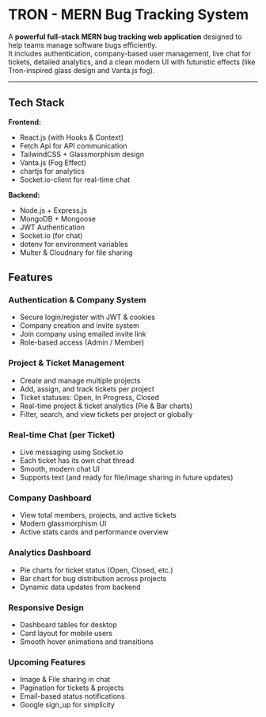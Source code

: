 
#  TRON - MERN Bug Tracking System

A **powerful full-stack MERN bug tracking web application** designed to help teams manage software bugs efficiently.  
It includes authentication, company-based user management, live chat for tickets, detailed analytics, and a clean modern UI with futuristic effects (like Tron-inspired glass design and Vanta.js fog).

---

##  Tech Stack

**Frontend:**
- React.js (with Hooks & Context)
- Fetch Api for API communication
- TailwindCSS + Glassmorphism design
- Vanta.js (Fog Effect)
- chartjs for analytics
- Socket.io-client for real-time chat

**Backend:**
- Node.js + Express.js
- MongoDB + Mongoose
- JWT Authentication
- Socket.io (for chat)
- dotenv for environment variables
- Multer & Cloudnary for file sharing 

##  Features

###  Authentication & Company System
- Secure login/register with JWT & cookies
- Company creation and invite system
- Join company using emailed invite link
- Role-based access (Admin / Member)

###  Project & Ticket Management
- Create and manage multiple projects
- Add, assign, and track tickets per project
- Ticket statuses: Open, In Progress, Closed
- Real-time project & ticket analytics (Pie & Bar charts)
- Filter, search, and view tickets per project or globally

###  Real-time Chat (per Ticket)
- Live messaging using Socket.io
- Each ticket has its own chat thread
- Smooth, modern chat UI
- Supports text (and ready for file/image sharing in future updates)

###  Company Dashboard
- View total members, projects, and active tickets
- Modern glassmorphism UI
- Active stats cards and performance overview

###  Analytics Dashboard
- Pie charts for ticket status (Open, Closed, etc.)
- Bar chart for bug distribution across projects
- Dynamic data updates from backend

###  Responsive Design
- Dashboard tables for desktop
- Card layout for mobile users
- Smooth hover animations and transitions

###  Upcoming Features
-  Image & File sharing in chat  
-  Pagination for tickets & projects  
-  Email-based status notifications
-  Google sign_up for simplicity



